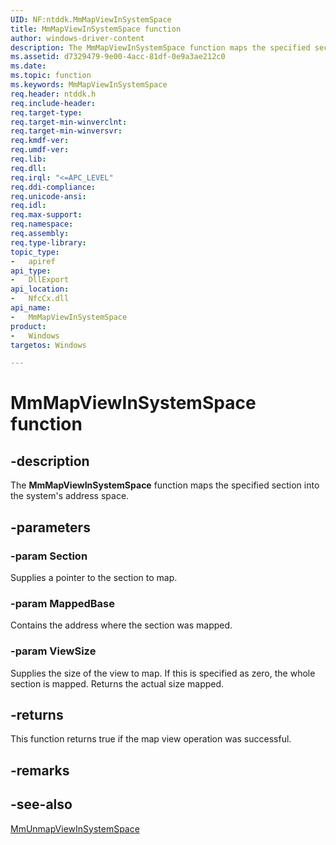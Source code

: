 ```yaml
---
UID: NF:ntddk.MmMapViewInSystemSpace
title: MmMapViewInSystemSpace function
author: windows-driver-content
description: The MmMapViewInSystemSpace function maps the specified section into the system's address space.
ms.assetid: d7329479-9e00-4acc-81df-0e9a3ae212c0
ms.date: 
ms.topic: function
ms.keywords: MmMapViewInSystemSpace
req.header: ntddk.h
req.include-header:
req.target-type:
req.target-min-winverclnt:
req.target-min-winversvr:
req.kmdf-ver:
req.umdf-ver:
req.lib:
req.dll:
req.irql: "<=APC_LEVEL"
req.ddi-compliance:
req.unicode-ansi:
req.idl:
req.max-support:
req.namespace:
req.assembly:
req.type-library: 
topic_type: 
-	apiref
api_type: 
-	DllExport
api_location: 
-	NfcCx.dll
api_name: 
-	MmMapViewInSystemSpace
product:
-	Windows
targetos: Windows

---
```


# MmMapViewInSystemSpace function


## -description

The **MmMapViewInSystemSpace** function maps the specified section into the system's address space.

## -parameters

### -param Section
Supplies a pointer to the section to map.

### -param MappedBase
Contains the address where the section was mapped.

### -param ViewSize
Supplies the size of the view to map.  If this is specified as zero, the whole section is mapped. Returns the actual size mapped.

## -returns
This function returns true if the map view operation was successful.
## -remarks

## -see-also
[MmUnmapViewInSystemSpace](nf-ntddk-mmunmapviewinsystemspace.md)
